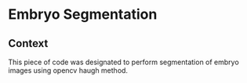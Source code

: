 # Embryo Segmentation
## Context
This piece of code was designated to perform segmentation of embryo images using opencv haugh method.
